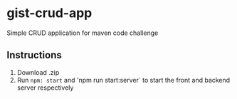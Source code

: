 # gist-crud-app
Simple CRUD application for maven code challenge

## Instructions
  1. Download .zip
  2. Run `npm: start` and 'npm run start:server` to start the front and backend server respectively
